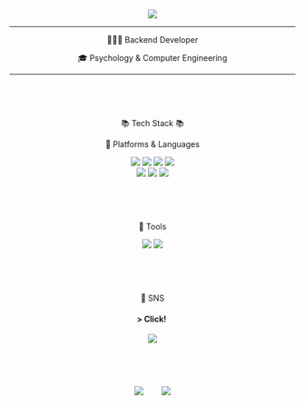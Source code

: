 <!--
### Hi there 👋
**yucori/yucori** is a ✨ _special_ ✨ repository because its `README.md` (this file) appears on your GitHub profile.

Here are some ideas to get you started:

- 🔭 I’m currently working on ...
- 🌱 I’m currently learning ...
- 👯 I’m looking to collaborate on ...
- 🤔 I’m looking for help with ...
- 💬 Ask me about ...
- 📫 How to reach me: ...
- 😄 Pronouns: ...
- ⚡ Fun fact: ...
-->

<div align="center">
  <img src="https://capsule-render.vercel.app/api?type=waving&color=368DA8&height=250&text=yucori&fontColor=353839&fontSize=90&fontAlignY=37"/>
</div>

* * *
<div align="center">
  <p>👩🏻‍💻 Backend Developer</p>
  <p>🎓 Psychology & Computer Engineering</p>
</div>

- - -

<div align="center">
  <p>&nbsp</p>
  <p>&nbsp</p>
  <p>📚 Tech Stack 📚</p>
  <p>📕 Platforms & Languages</p>
	<img src="https://img.shields.io/badge/JavaScript-F7DF1E?style=flat&logo=MySQL&logoColor=white" />
	<img src="https://img.shields.io/badge/HTML5-E34F26?style=flat&logo=HTML5&logoColor=white" />
	<img src="https://img.shields.io/badge/CSS3-1572B6?style=flat&logo=CSS3&logoColor=white" />
  <img src="https://img.shields.io/badge/C++-00599C?style=flat&logo=C++&logoColor=white" />
</div>
</div>
	<div align="center">
  <img src="https://img.shields.io/badge/Node.js-339933?style=flat&logo=Node.js&logoColor=white" />
	<img src="https://img.shields.io/badge/MySQL-4479A1?style=flat&logo=JavaScript&logoColor=white" />
	<img src="https://img.shields.io/badge/Express-000000?style=flat&logo=Express&logoColor=white" />
</div>

<div align="center">
  <p>&nbsp</p>
  <p>&nbsp</p>
  <p>📗 Tools</p>
  <img src="https://img.shields.io/badge/Visual Studio Code-007ACC?style=flat&logo=Visual Studio Code&logoColor=white" />
  <img src="https://img.shields.io/badge/GitHub-181717?style=flat&logo=GitHub&logoColor=white" />
</div>

<div align="center">
  <p>&nbsp</p>
  <p>&nbsp</p>
  <p>🐹 SNS </p>
  <p><h4>> Click!&nbsp</h4></p>
  <a href="https://yucori.tistory.com"><img src="https://img.shields.io/badge/Tistory-eb531f?style=flat&logo=Tistory&logoColor=white" /></a>
</div>

<div align="center">
  <p>&nbsp</p>
  <p>&nbsp</p>
  <img src="https://github-readme-stats.vercel.app/api/top-langs/?username=yucori&layout=compact">
  <span>&nbsp&nbsp&nbsp&nbsp&nbsp&nbsp</span>
  <img src="https://github-readme-stats.vercel.app/api?username=yucori&show_icons=true">
</div>
